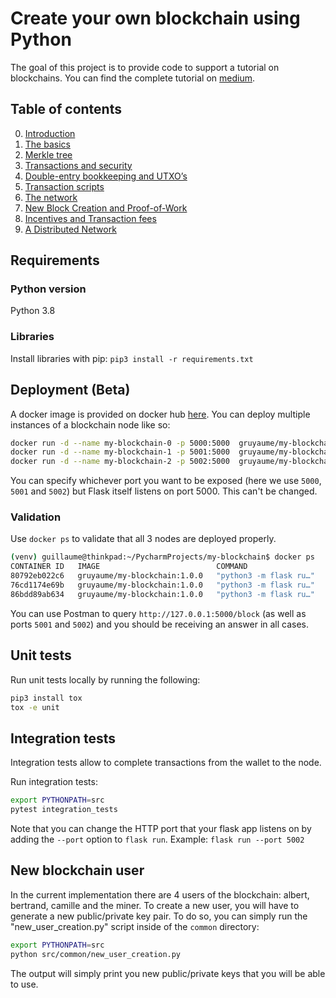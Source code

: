 # Create your own blockchain using Python
The goal of this project is to provide code to support a tutorial on blockchains. You can find the complete tutorial on 
[medium](https://medium.com).

## Table of contents
0. [Introduction](https://gruyaume.medium.com/create-your-own-blockchain-using-python-4efde6721267)
1. [The basics](https://gruyaume.medium.com/create-your-own-blockchain-using-python-d1250733ce5e)
2. [Merkle tree](https://gruyaume.medium.com/create-your-own-blockchain-using-python-merkle-tree-pt-2-f84478a30690)
3. [Transactions and security](https://gruyaume.medium.com/create-your-own-blockchain-using-python-transactions-and-security-pt-3-407e75d71acf)
4. [Double-entry bookkeeping and UTXO’s](https://gruyaume.medium.com/create-your-own-blockchain-using-python-double-entry-bookkeeping-and-transaction-fees-pt-4-1e399a9cc092)
5. [Transaction scripts](https://gruyaume.medium.com/create-your-own-blockchain-using-python-pt-5-d90cff185380)
6. [The network](https://gruyaume.medium.com/create-your-own-blockchain-using-python-pt-6-d00e06c1c9db)
7. [New Block Creation and Proof-of-Work](https://gruyaume.medium.com/create-your-own-blockchain-using-python-pt-7-6cdcb44697fe)
8. [Incentives and Transaction fees](https://gruyaume.medium.com/create-your-own-blockchain-using-python-pt-8-bf33e01f7cbb)
9. [A Distributed Network](https://gruyaume.medium.com/create-your-own-blockchain-using-python-pt-9-240698fe513b)

## Requirements

### Python version
Python 3.8

### Libraries
Install libraries with pip:
`pip3 install -r requirements.txt`

## Deployment (Beta)

A docker image is provided on docker hub [here](https://hub.docker.com/repository/docker/gruyaume/my-blockchain). 
You can deploy multiple instances of a blockchain node like so:

```bash
docker run -d --name my-blockchain-0 -p 5000:5000  gruyaume/my-blockchain:1.0.0
docker run -d --name my-blockchain-1 -p 5001:5000  gruyaume/my-blockchain:1.0.0
docker run -d --name my-blockchain-2 -p 5002:5000  gruyaume/my-blockchain:1.0.0
```

You can specify whichever port you want to be exposed (here we use `5000`, `5001` and `5002`) but Flask
itself listens on port 5000. This can't be changed.

### Validation

Use `docker ps` to validate that all 3 nodes are deployed properly.
```bash
(venv) guillaume@thinkpad:~/PycharmProjects/my-blockchain$ docker ps
CONTAINER ID   IMAGE                          COMMAND                  CREATED              STATUS              PORTS                                       NAMES
80792eb022c6   gruyaume/my-blockchain:1.0.0   "python3 -m flask ru…"   4 seconds ago        Up 3 seconds        0.0.0.0:5002->5000/tcp, :::5002->5000/tcp   my-blockchain-2
76cd1174e69b   gruyaume/my-blockchain:1.0.0   "python3 -m flask ru…"   About a minute ago   Up About a minute   0.0.0.0:5001->5000/tcp, :::5001->5000/tcp   my-blockchain-1
86bdd89ab634   gruyaume/my-blockchain:1.0.0   "python3 -m flask ru…"   About a minute ago   Up About a minute   0.0.0.0:5000->5000/tcp, :::5000->5000/tcp   my-blockchain-0
```

You can use Postman to query `http://127.0.0.1:5000/block` (as well as ports `5001` and `5002`) and
you should be receiving an answer in all cases.


## Unit tests
Run unit tests locally by running the following:
```bash
pip3 install tox
tox -e unit
```

## Integration tests
Integration tests allow to complete transactions from the wallet to the node.

Run integration tests:
```bash
export PYTHONPATH=src
pytest integration_tests
```

Note that you can change the HTTP port that your flask app listens on by adding the `--port` option to `flask run`.
Example: `flask run --port 5002`

## New blockchain user 
In the current implementation there are 4 users of the blockchain: albert, bertrand, camille and the miner. To create a 
new user, you will have to generate a new public/private key pair. To do so, you can simply run the 
"new_user_creation.py" script inside of the `common` directory:
```bash
export PYTHONPATH=src
python src/common/new_user_creation.py 
```
The output will simply print you new public/private keys that you will be able to use.
